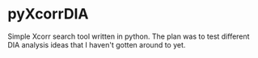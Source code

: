 # pyXcorrDIA
Simple Xcorr search tool written in python. The plan was to test different DIA analysis ideas that I haven't gotten around to yet.
